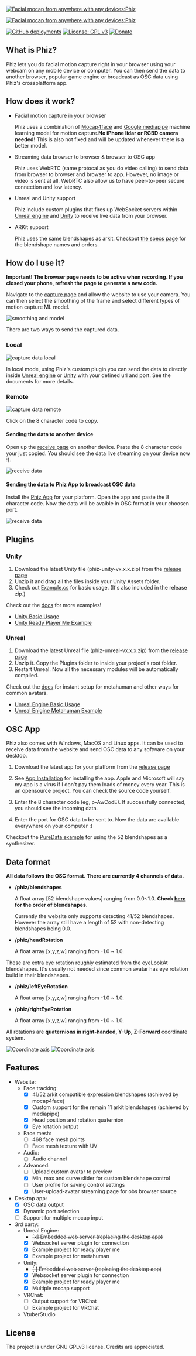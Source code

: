 [![Facial mocap from anywhere with any devices:Phiz](./assets/banner.png#gh-light-mode-only)](https://phizmocap.dev#gh-light-mode-only)

[![Facial mocap from anywhere with any devices:Phiz](./assets/banner-dark.png#gh-dark-mode-only)](https://phizmocap.dev#gh-dark-mode-only)

[![GitHub deployments](https://img.shields.io/github/deployments/spookycorgi/phiz/production?label=vercel&logo=vercel)](https://phizmocap.dev)
[![License: GPL v3](https://img.shields.io/badge/License-GPLv3-blue.svg)](https://www.gnu.org/licenses/gpl-3.0)
[![Donate](https://img.shields.io/badge/Donate-PayPal-green.svg)](https://www.paypal.com/donate/?business=HS5SG7G97J7AY&no_recurring=0&item_name=Thank+you+for+your+support+OwO.+May+the+3D+god+bless+you+infinite+inspirations%21&currency_code=USD)

## What is Phiz?
Phiz lets you do facial motion capture right in your browser using your webcam on any mobile device or computer. You can then send the data to another browser, popular game engine or broadcast as OSC data using Phiz's crossplatform app.


## How does it work?
- Facial motion capture in your browser

    Phiz uses a combination of [Mocap4face](https://github.com/facemoji/mocap4face) and [Google mediapipe](https://github.com/google/mediapipe) machine learning model for motion capture.**No iPhone lidar or RGBD camera needed!** This is also not fixed and will be updated whenever there is a better model.
- Streaming data browser to browser & browser to OSC app

    Phiz uses WebRTC (same protocal as you do video calling) to send data from browser to browser and browser to app. However, no image or video is sent at all. WebRTC also allow us to have peer-to-peer secure connection and low latency.

- Unreal and Unity support

    Phiz include custom plugins that fires up WebSocket servers within [Unreal engine](https://www.phizmocap.dev/docs/unreal/basic-usage) and [Unity](https://www.phizmocap.dev/docs/unity/basic-usage) to receive live data from your browser.

- ARKit support

    Phiz uses the same blendshapes as arkit. Checkout [the specs page](https://www.phizmocap.dev/docs/specs/blendshapes) for the blendshape names and orders.


## How do I use it?
**Important! The browser page needs to be active when recording. If you closed your phone, refresh the page to generate a new code.**

Navigate to the [capture page](https://www.phizmocap.dev/capture) and allow the website to use your camera. You can then select the smoothing of the frame and select different types of motion capture ML model.

![smoothing and model](./assets/smoothing-and-model.png)

There are two ways to send the captured data.

### Local

![capture data local](./assets/capture-data-local.png)

In local mode, using Phiz's custom plugin you can send the data to directly inside [Unreal engine](https://www.phizmocap.dev/docs/unreal/basic-usage) or [Unity](https://www.phizmocap.dev/docs/unity/basic-usage) with your defined url and port. See the documents for more details.

### Remote

![capture data remote](./assets/capture-data-remote.png)

Click on the 8 character code to copy.

#### Sending the data to another device

Open up the [receive page](https://www.phizmocap.dev/receive) on another device. Paste the 8 character code your just copied. You should see the data live streaming on your device now :).

![receive data](./assets/receive-data.png)

#### Sending the data to Phiz App to broadcast OSC data

Install the [Phiz App](https://github.com/SpookyCorgi/phiz/releases/latest) for your platform. Open the app and paste the 8 character code. Now the data will be avaible in OSC format in your choosen port.

![receive data](./assets/receive-data-app.png)

## Plugins
### Unity
1. Download the latest Unity file (phiz-unity-vx.x.x.zip) from the [release page](https://github.com/SpookyCorgi/phiz/releases/latest)
2. Unzip it and drag all the files inside your Unity Assets folder.
3. Check out [Example.cs](https://github.com/SpookyCorgi/phiz/blob/main/plugins/unity/Example.cs) for basic usage. (It's also included in the release zip.)

Check out the [docs](https://www.phizmocap.dev/docs) for more examples!
- [Unity Basic Usage](https://www.phizmocap.dev/docs/unity/basic-usage)
- [Unity Ready Player Me Example](https://www.phizmocap.dev/docs/unity/ready-player-me-example)

### Unreal
1. Download the latest Unreal file (phiz-unreal-vx.x.x.zip) from the [release page](https://github.com/SpookyCorgi/phiz/releases/latest)
2. Unzip it. Copy the Plugins folder to inside your project's root folder.
3. Restart Unreal. Now all the necessary modules will be automatically compiled.

Check out the [docs](https://www.phizmocap.dev/docs) for instant setup for metahuman and other ways for common avatars.
- [Unreal Engine Basic Usage](https://www.phizmocap.dev/docs/unity/basic-usage)
- [Unreal Enigine Metahuman Example](https://www.phizmocap.dev/docs/unreal/metahuman-example)

## OSC App
Phiz also comes with Windows, MacOS and Linux apps. It can be used to receive data from the website and send OSC data to any software on your desktop.

1. Download the latest app for your platform from the [release page](https://github.com/SpookyCorgi/phiz/releases/latest)

2. See [App Installation](https://www.phizmocap.dev/docs/osc-app/app-installation) for installing the app. Apple and Microsoft will say my app is a virus if I don't pay them loads of money every year. This is an opensource project. You can check the source code yourself.

3. Enter the 8 character code (eg, p-AwCodE). If successfully connected, you should see the incoming data.

4. Enter the port for OSC data to be sent to. Now the data are available everywhere on your computer :)

Checkout the [PureData example](https://www.phizmocap.dev/docs/osc-app/puredata-example) for using the 52 blendshapes as a synthesizer. 

## Data format
**All data follows the OSC format.
There are currently 4 channels of data.**
- **/phiz/blendshapes**
  
  A float array [52 blendshape values] ranging from 0.0~1.0. **Check [here](https://github.com/SpookyCorgi/phiz/wiki/Blendshapes-Format) for the order of blendshapes**. 
  
  Currently the website only supports detecting 41/52 blendshapes. However the array still have a length of 52 with non-detecting blendshapes being 0.0.
  
- **/phiz/headRotation**
    
   A float array [x,y,z,w] ranging from -1.0 ~ 1.0. 

These are extra eye rotation roughly estimated from the eyeLookAt blendshapes. It's usually not needed since common avatar has eye rotation build in their blendshapes.
- **/phiz/leftEyeRotation**

   A float array [x,y,z,w] ranging from -1.0 ~ 1.0.
   
- **/phiz/rightEyeRotation**

    A float array [x,y,z,w] ranging from -1.0 ~ 1.0.

All rotations are **quaternions in right-handed, Y-Up, Z-Forward** coordinate system.

![Coordinate axis](./assets/coordinate-axes-light.png#gh-light-mode-only)
![Coordinate axis](./assets/coordinate-axes-dark.png#gh-dark-mode-only)

## Features
- Website:
    - Face tracking:
        - [x] 41/52 arkit compatible expression blendshapes (achieved by mocap4face)
        - [X] Custom support for the remain 11 arkit blendshapes (achieved by mediapipe)
        - [x] Head position and rotation quaternion
        - [x] Eye rotation output
    - Face mesh:
        - [ ] 468 face mesh points
        - [ ] Face mesh texture with UV
    - Audio:
        - [ ] Audio channel
    - Advanced:
        - [ ] Upload custom avatar to preview
        - [X] Min, max and curve slider for custom blendshape control
        - [ ] User profile for saving control settings
        - [X] User-upload-avatar streaming page for obs browser source

- Desktop app:
    - [x] OSC data output
    - [x] Dynamic port selection
    - [ ] Support for multiple mocap input

- 3rd party:
    - Unreal Engine:
        - ~~[x] Embedded web server (replacing the desktop app)~~
        - [x] Websocket server plugin for connection
        - [x] Example project for ready player me
        - [x] Example project for metahuman

    - Unity:
        - ~~[ ] Embedded web server (replacing the desktop app)~~
        - [x] Websocket server plugin for connection
        - [x] Example project for ready player me
        - [x] Multiple mocap support

    - VRChat:
        - [ ] Output support for VRChat
        - [ ] Example project for VRChat  
    - VtuberStudio


## License
The project is under GNU GPLv3 license. Credits are appreciated.


